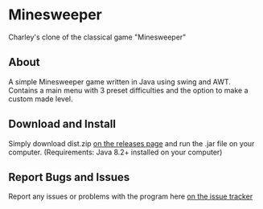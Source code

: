 # Minesweeper
Charley's clone of the classical game "Minesweeper"

## About
A simple Minesweeper game written in Java using swing and AWT.
Contains a main menu with 3 preset difficulties and the option to make a custom made level.

## Download and Install
Simply download dist.zip [on the releases page](https://github.com/Columbium41/Minesweeper/releases) and run the .jar file on your computer. (Requirements: Java 8.2+ installed on your computer)

## Report Bugs and Issues
Report any issues or problems with the program here [on the issue tracker](https://github.com/Columbium41/Minesweeper/issues)
